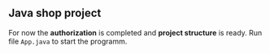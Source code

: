 ## Java shop project
For now the __authorization__ is completed and __project structure__ is ready.
Run file `App.java` to start the programm.
